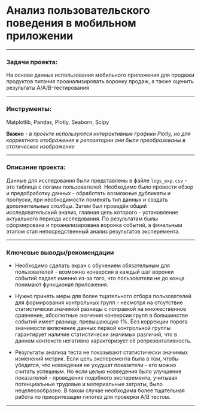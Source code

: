 # Анализ пользовательского поведения в мобильном приложении

___
### Задачи проекта:

На основе данных использования мобильного приложения для продажи продуктов питания проанализировать воронку продаж, а также оценить результаты A/A/B-тестирования 
___
### Инструменты:

Matplotlib, Pandas, Plotly, Seaborn, Scipy

**Важно** - *в проекте используются интерактивные графики Plotly, но для корректного отображения в репозитории они были преобразованы в статическое изображение*

___
### Описание проекта:

Данные для исследования были представлены в файле `logs_exp.csv` - это таблица с логами пользователей. Необходимо было провести обзор и предобработку данных - обработать возможные дубликаты и пропуски, при необходимости поменять тип данных и создать дополнительные столбцы. Затем был проведён общий исследовательский анализ, главная цель которого - установление актуального периода исследования. По результатам былы сформирована и проанализирована воронка событий, а финальным этапом стал непосредственный анализ результатов эксперемента.

___
### Ключевые выводы/рекомендации

- Необходимо сделать экран с обучением обязательным для пользователей - возможно конверсия в каждый шаг воронки событий падает именно из-за того, что пользователи не до конца понимают функционал приложения.


- Нужно принять меры для более тщательного отбора пользователей для формирования контрольных групп - несмотря на отсутствие статистически значимой разницы с поправкой на множественное сравнение, абсолютные значения конверсии групп в большинстве событий имеет разницу, превышающую 1%. Без коррекции порога значимости включение данных первой контрольной группы гарантирует наличие статистически значимых различий, что в данном контексте негативно характеризует её репрезентативность.


- Результаты анализа теста не показывают статистически значимых изменений метрик. Если цель эксперемента была в том, чтобы убедится, что новведения не ухудшат показетели - его можно считать успешным. Но если целью новведения было улучшение показателей - проведение подобного эксперемента, учитывая потенциальные трудовые и материальные затраты, было нецелесообразно. В таком случае необходима более тщательная работа по приоритезации гипотез для проверки A/B тестом.
____
